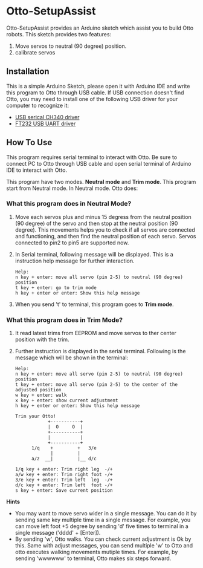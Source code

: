 # Otto-SetupAssist
Otto-SetupAssist provides an Arduino sketch which assist you to build Otto robots. This sketch provides two features: 
1. Move servos to neutral  (90 degree) position. 
2. calibrate servos

## **Installation**
This is a simple Arduino Sketch, please open it with Arduino IDE and write this program to Otto through USB cable.
If USB connection doesn't find Otto, you may need to install one of the following USB driver for your computer to recognize it:

- [USB serical CH340 driver](https://sparks.gogo.co.nz/ch340.html)
- [FT232 USB UART driver](https://www.ftdichip.com/Drivers/CDM/CDM%20v2.12.28%20WHQL%20Certified.zip)

## **How To Use**
This program requires serial terminal to interact with Otto. Be sure to connect PC to Otto through USB cable and open serial terminal of Arduino IDE to interact with Otto.

This program have two modes. **Neutral mode** and **Trim mode**.
This program start from Neutral mode.
In Neutral mode. Otto does:

### **What this program does in Neutral Mode?** 
1. Move each servos plus and minus 15 degress from the neutral position (90 degree) of the servo and then stop at the neutral position (90 degree). This movements helps you to check if all servos are connected and functioning, and then find the neutral position of each servo. Servos connected to pin2 to pin5 are supported now.

2. In Serial terminal, following message will be displayed. This is a instruction help message for further interaction.

    ```
    Help:
    n key + enter: move all servo (pin 2-5) to neutral (90 degree) position
    t key + enter: go to trim mode
    h key + enter or enter: Show this help message
    ```

3. When you send 't' to terminal, this program goes to **Trim mode**.

### **What this program does in Trim Mode?**
1. It read latest trims from EEPROM and move servos to ther center position with the trim.
2. Further instruction is displayed in the serial terminal. Following is the message which will be shown in the terminal:

    ```
    Help:
    n key + enter: move all servo (pin 2-5) to neutral (90 degree) position
    t key + enter: move all servo (pin 2-5) to the center of the adjusted position
    w key + enter: walk
    x key + enter: show current adjustment
    h key + enter or enter: Show this help message

    Trim your Otto!
                +-----------+
                |  O     O  |
                +-----------+
                |           |
                +-----------+
          1/q    +         +   3/e
                 |         |
          a/z  __|         |__ d/c

    1/q key + enter: Trim right leg  -/+
    a/w key + enter: Trim right foot -/+
    3/e key + enter: Trim left  leg  -/+
    d/c key + enter: Trim left  foot -/+
    s key + enter: Save current position
    ```

**Hints**
- You may want to move servo wider in a single message. You can do it by sending same key multiple time in a single message. For example, you can move left foot +5 degree by sending 'd' five times to terminal in a single message ('dddd' + [Enter]).
- By sending 'w', Otto walks. You can check current adjustment is Ok by this. Same with adjust messages, you can send multiple 'w' to Otto and otto executes walking movements mutiple times. For example, by sending 'wwwwww' to terminal, Otto makes six steps forward.

